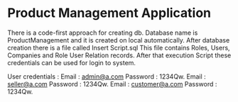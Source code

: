 # Product Management Application
There is a code-first approach for creating db.
Database name is ProductManagement and it is created on local automatically.
After database creation there is a file called Insert Script.sql
This file contains 
Roles, Users, Companies and Role User Relation records.
After that execution Script these credentials can be used for login to system.

User credentials : 
Email : admin@a.com Password : 1234Qw.
Email : seller@a.com Password : 1234Qw.
Email : customer@a.com Password : 1234Qw.

